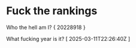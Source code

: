 # Fuck the rankings

Who the hell am I?
{ 20228918 }

What fucking year is it?
[ 2025-03-11T22:26:40Z ]

